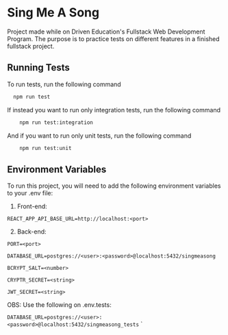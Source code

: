# Sing Me A Song

Project made while on Driven Education's Fullstack Web Development Program. The purpose is to practice tests on different features in a finished fullstack project.


## Running Tests

To run tests, run the following command

```bash
  npm run test
```

If instead you want to run only integration tests, run the following command

```bash
    npm run test:integration
```

And if you want to run only unit tests, run the following command

```bash
    npm run test:unit
```


## Environment Variables

To run this project, you will need to add the following environment variables to your .env file:

1. Front-end:

`REACT_APP_API_BASE_URL=http://localhost:<port>`

2. Back-end:

`PORT=<port>`

`DATABASE_URL=postgres://<user>:<password>@localhost:5432/singmeasong`

`BCRYPT_SALT=<number>`

`CRYPTR_SECRET=<string>` 

`JWT_SECRET=<string>`

OBS: Use the following on .env.tests:

`DATABASE_URL=postgres://<user>:<password>@localhost:5432/singmeasong_tests`
`